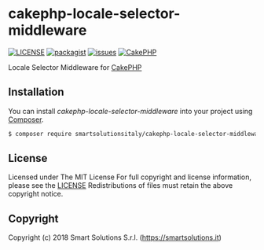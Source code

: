 # cakephp-locale-selector-middleware
[![LICENSE](https://img.shields.io/github/license/smartsolutionsitaly/cakephp-locale-selector-middleware.svg)](LICENSE)
[![packagist](https://img.shields.io/badge/packagist-smartsolutionsitaly%2Fcakephp--locale--selector--middleware-brightgreen.svg)](https://packagist.org/packages/smartsolutionsitaly/cakephp-locale-selector-middleware)
[![issues](https://img.shields.io/github/issues/smartsolutionsitaly/cakephp-locale-selector-middleware.svg)](https://github.com/smartsolutionsitaly/cakephp-locale-selector-middleware/issues)
[![CakePHP](https://img.shields.io/badge/CakePHP-3.6%2B-brightgreen.svg)](https://github.com/cakephp/cakephp)

Locale Selector Middleware for [CakePHP](https://github.com/cakephp/cakephp)

## Installation

You can install _cakephp-locale-selector-middleware_ into your project using [Composer](https://getcomposer.org).

``` bash
$ composer require smartsolutionsitaly/cakephp-locale-selector-middleware
```

## License
Licensed under The MIT License
For full copyright and license information, please see the [LICENSE](LICENSE)
Redistributions of files must retain the above copyright notice.

## Copyright
Copyright (c) 2018 Smart Solutions S.r.l. (https://smartsolutions.it)
